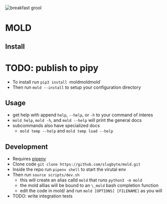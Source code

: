 ![breakfast grool](https://assets.slugbyte.com/github/github-header-00011.png)  

# MOLD
## Install
# TODO: publish to pipy
* To install run `pip3 install `moldmoldmold`
* Then run `mold --install` to setup your configuration directory

## Usage 
* get help with append `help`, `--help`, or `-h` to your command of interes
* `mold help`, `mold -h`, and `mold --help` will print the general docs
* subcommands also have specialized docs 
    * `mold temp --help` and `mold temp load --help`

## Development 
* Requires [pipenv](https://github.com/pypa/pipenv)
* Clone code `git clone https://github.com/slugbyte/mold.git`
* Inside the repo run `pipenv shell` to start the virutal env 
* Then run `source scripts/dev.sh`
  * this will create an alias calld `mold` that runs `python3 -m mold`
  * the mold allias will be bound to an `\_mold` bash completion function 
  * edit the code in mold/ and run `mold [OPTIONS] [FILENAME]` as you will 
* TODO: write integration tests
